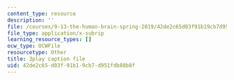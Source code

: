 ```yaml
---
content_type: resource
description: ''
file: /courses/9-13-the-human-brain-spring-2019/42de2c65d03f91b19cb7d951fdb88b8f_YD7QG4G7WVg.srt
file_type: application/x-subrip
learning_resource_types: []
ocw_type: OCWFile
resourcetype: Other
title: 3play caption file
uid: 42de2c65-d03f-91b1-9cb7-d951fdb88b8f
---
```

